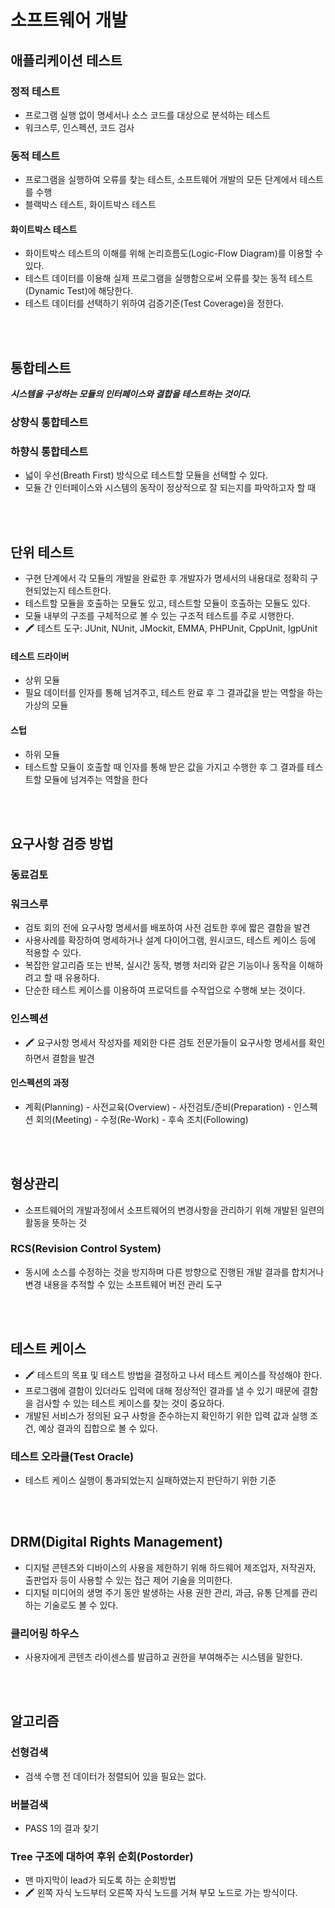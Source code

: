 # 소프트웨어 개발

## 애플리케이션 테스트
### 정적 테스트
+ 프로그램 실행 없이 명세서나 소스 코드를 대상으로 분석하는 테스트
+ 워크스루, 인스펙션, 코드 검사
### 동적 테스트
+ 프로그램을 실행하여 오류를 찾는 테스트, 소프트웨어 개발의 모든 단계에서 테스트를 수행
+ 블랙박스 테스트, 화이트박스 테스트
#### 화이트박스 테스트
+ 화이트박스 테스트의 이해를 위해 논리흐름도(Logic-Flow Diagram)를 이용할 수 있다.
+ 테스트 데이터를 이용해 실제 프로그램을 실행함으로써 오류를 찾는 동적 테스트(Dynamic Test)에 해당한다.
+ 테스트 데이터를 선택하기 위하여 검증기준(Test Coverage)을 정한다.

<br><br>
## 통합테스트
***시스템을 구성하는 모듈의 인터페이스와 결합을 테스트하는 것이다.***
### 상향식 통합테스트
### 하향식 통합테스트
+ 넓이 우선(Breath First) 방식으로 테스트할 모듈을 선택할 수 있다.
+ 모듈 간 인터페이스와 시스템의 동작이 정상적으로 잘 되는지를 파악하고자 할 때

<br><br>
## 단위 테스트
+ 구현 단계에서 각 모듈의 개발을 완료한 후 개발자가 명세서의 내용대로 정확히 구현되었는지 테스트한다.
+ 테스트할 모듈을 호출하는 모듈도 있고, 테스트할 모듈이 호출하는 모듈도 있다.
+ 모듈 내부의 구조를 구체적으로 볼 수 있는 구조적 테스트를 주로 시행한다.
+ 🖍 테스트 도구: JUnit, NUnit, JMockit, EMMA, PHPUnit, CppUnit, IgpUnit
#### 테스트 드라이버
+ 상위 모듈
+ 필요 데이터를 인자를 통해 넘겨주고, 테스트 완료 후 그 결과값을 받는 역할을 하는 가상의 모듈
#### 스텁
+ 하위 모듈
+ 테스트할 모듈이 호출할 때 인자를 통해 받은 값을 가지고 수행한 후 그 결과를 테스트할 모듈에 넘겨주는 역할을 한다

<br><br>
## 요구사항 검증 방법
### 동료검토
### 워크스루
+ 검토 회의 전에 요구사항 명세서를 배포하여 사전 검토한 후에 짧은 결함을 발견
+ 사용사례를 확장하여 명세하거나 설계 다이어그램, 원시코드, 테스트 케이스 등에 적용할 수 있다. 
+ 복잡한 알고리즘 또는 반복, 실시간 동작, 병행 처리와 같은 기능이나 동작을 이해하려고 할 때 유용하다. 
+ 단순한 테스트 케이스를 이용하여 프로덕트를 수작업으로 수행해 보는 것이다.
### 인스펙션
+ 🖍 요구사항 명세서 작성자를 제외한 다른 검토 전문가들이 요구사항 명세서를 확인하면서 결함을 발견
#### 인스펙션의 과정
+ 계획(Planning) - 사전교육(Overview) - 사전검토/준비(Preparation) - 인스펙션 회의(Meeting) - 수정(Re-Work) - 후속 조치(Following)

<br><br>
## 형상관리
+ 소프트웨어의 개발과정에서 소프트웨어의 변경사항을 관리하기 위해 개발된 일련의 활동을 뜻하는 것
### RCS(Revision Control System)
+ 동시에 소스를 수정하는 것을 방지하며 다른 방향으로 진행된 개발 결과를 합치거나 변경 내용을 추적할 수 있는 소프트웨어 버전 관리 도구

<br><br>
## 테스트 케이스
+ 🖍 테스트의 목표 및 테스트 방법을 결정하고 나서 테스트 케이스를 작성해야 한다. 
+ 프로그램에 결함이 있더라도 입력에 대해 정상적인 결과를 낼 수 있기 때문에 결함을 검사할 수 있는 테스트 케이스를 찾는 것이 중요하다. 
+ 개발된 서비스가 정의된 요구 사항을 준수하는지 확인하기 위한 입력 값과 실행 조건, 예상 결과의 집합으로 볼 수 있다.
### 테스트 오라클(Test Oracle)
+ 테스트 케이스 실행이 통과되었는지 실패하였는지 판단하기 위한 기준

<br><br>
## DRM(Digital Rights Management)
+ 디지털 콘텐츠와 디바이스의 사용을 제한하기 위해 하드웨어 제조업자, 저작권자, 출판업자 등이 사용할 수 있는 접근 제어 기술을 의미한다.
+ 디지털 미디어의 생명 주기 동안 발생하는 사용 권한 관리, 과금, 유통 단계를 관리하는 기술로도 볼 수 있다.
### 클리어링 하우스
+ 사용자에게 콘텐츠 라이센스를 발급하고 권한을 부여해주는 시스템을 말한다.

<br><br>
## 알고리즘
### 선형검색
+ 검색 수행 전 데이터가 정렬되어 있을 필요는 없다.
### 버블검색
+ PASS 1의 결과 찾기
### Tree 구조에 대하여 후위 순회(Postorder)
+ 맨 마지막이 lead가 되도록 하는 순회방법
+ 🖍 왼쪽 자식 노드부터 오른쪽 자식 노드를 거쳐 부모 노드로 가는 방식이다.



